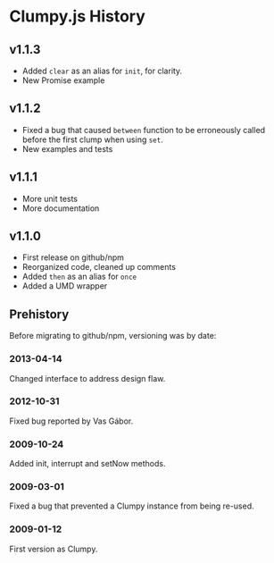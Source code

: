 # Clumpy.js History

## v1.1.3
* Added `clear` as an alias for `init`, for clarity.
* New Promise example

## v1.1.2
* Fixed a bug that caused `between` function to be erroneously called before the first clump when using `set`.
* New examples and tests

## v1.1.1
* More unit tests
* More documentation

## v1.1.0
* First release on github/npm
* Reorganized code, cleaned up comments
* Added `then` as an alias for `once`
* Added a UMD wrapper

## Prehistory
Before migrating to github/npm, versioning was by date:

### 2013-04-14
Changed interface to address design flaw.

### 2012-10-31
Fixed bug reported by Vas Gábor.

### 2009-10-24
Added init, interrupt and setNow methods.

### 2009-03-01
Fixed a bug that prevented a Clumpy instance from being re-used.

### 2009-01-12
First version as Clumpy.
